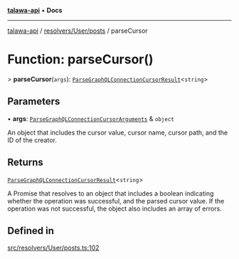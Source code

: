 [**talawa-api**](../../../../README.md) • **Docs**

***

[talawa-api](../../../../modules.md) / [resolvers/User/posts](../README.md) / parseCursor

# Function: parseCursor()

\> **parseCursor**(`args`): [`ParseGraphQLConnectionCursorResult`](../../../../utilities/graphQLConnection/parseGraphQLConnectionArguments/type-aliases/ParseGraphQLConnectionCursorResult.md)\<`string`\>

## Parameters

• **args**: [`ParseGraphQLConnectionCursorArguments`](../../../../utilities/graphQLConnection/parseGraphQLConnectionArguments/type-aliases/ParseGraphQLConnectionCursorArguments.md) & `object`

An object that includes the cursor value, cursor name, cursor path, and the ID of the creator.

## Returns

[`ParseGraphQLConnectionCursorResult`](../../../../utilities/graphQLConnection/parseGraphQLConnectionArguments/type-aliases/ParseGraphQLConnectionCursorResult.md)\<`string`\>

A Promise that resolves to an object that includes a boolean indicating whether the operation was successful, and the parsed cursor value. If the operation was not successful, the object also includes an array of errors.

## Defined in

[src/resolvers/User/posts.ts:102](https://github.com/PalisadoesFoundation/talawa-api/blob/2f8fb6988cd34004fbbf76550c8eef691b861a19/src/resolvers/User/posts.ts#L102)
